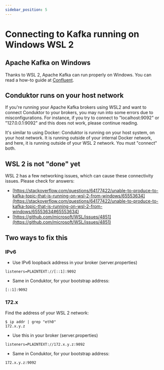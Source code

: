 ```yaml
---
sidebar_position: 5
---
```


# Connecting to Kafka running on Windows WSL 2

## Apache Kafka on Windows

Thanks to WSL 2, Apache Kafka can run properly on Windows. You can read a how-to guide at [Confluent](https://www.confluent.io/blog/set-up-and-run-kafka-on-windows-linux-wsl-2/#start-kafka-cluster).

## Conduktor runs on your host network

If you're running your Apache Kafka brokers using WSL2 and want to connect Conduktor to your brokers, you may run into some errors due to misconfigurations. For instance, if you try to connect to "localhost:9092" or "127.0.0.1:9092" and this does not work, please continue reading.

It's similar to using Docker: Conduktor is running on your host system, on your host network. It is running outside of your internal Docker network, and here, it is running outside of your WSL 2 network. You must "connect" both.

## WSL 2 is not "done" yet

WSL 2 has a few networking issues, which can cause these connectivity issues. Please check for answers:

- [https://stackoverflow.com/questions/64177422/unable-to-produce-to-kafka-topic-that-is-running-on-wsl-2-from-windows/65553634](https://stackoverflow.com/questions/64177422/unable-to-produce-to-kafka-topic-that-is-running-on-wsl-2-from-windows/65553634#65553634)
- [https://github.com/microsoft/WSL/issues/4851](https://github.com/microsoft/WSL/issues/4851)

## Two ways to fix this

### IPv6

- Use IPv6 loopback address in your broker \(server.properties\)

```text
listeners=PLAINTEXT://[::1]:9092
```

- Same in Conduktor, for your bootstrap address:

```text
[::1]:9092
```

### 172.x

Find the address of your WSL 2 network:

```text
$ ip addr | grep "eth0"
172.x.y.z
```

- Use this in your broker \(server.properties\)

```text
listeners=PLAINTEXT://172.x.y.z:9092
```

- Same in Conduktor, for your bootstrap address:

```text
172.x.y.z:9092
```
